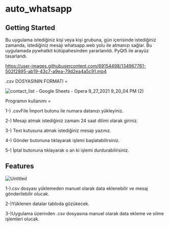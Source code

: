 # auto_whatsapp

## Getting Started
Bu uygulama istediğiniz kişi veya kişi grubuna, gün içerisinde istediğiniz zamanda, istediğiniz mesajı whatsapp.web yolu ile atmanızı sağlar.
Bu uygulamada pywhatkit kütüpahesinden yararlanıldı. PyQt5 ile arayüz tasarlandı.

https://user-images.githubusercontent.com/69154498/134967761-502f2895-ab19-43c7-a9ea-79d2ea4a5c91.mp4

.csv DOSYASININ FORMATI = 

![contact_list - Google Sheets - Opera 9_27_2021 9_20_04 PM (2)](https://user-images.githubusercontent.com/69154498/134967985-a149f343-0597-4c0e-905d-648c61b94834.png)

Programın kullanımı =

1-) .csvFile İmport butonu ile numara datanızı yükleyiniz.

2-) Mesajı atmak istediğiniz zamanı 24 saat dilimi olarak giriniz.

3-) Text kutusuna atmak istediğiniz mesajı yazınız.

4-) Gönder butonuna tıklayarak işlemi başlatabilirsiniz.

5-) İptal butonuna tıklayarak o an ki işlemi durdurabilirsiniz.

## Features
![Untitled](https://user-images.githubusercontent.com/69154498/134968514-f8e9b002-d1b4-460b-a30f-4a445f73028c.png)

1-).csv dosyası yüklemeden manuel olarak data eklenebilir ve mesaj gönderilebilir olucak.

2-)Yüklenen datalar tabloda gözükecek.

3-)Uygulama üzerinden .csv dosyasına manuel olarak data ekleme ve silme işlemleri olucak.
